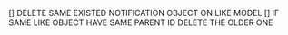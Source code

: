 [] DELETE SAME EXISTED NOTIFICATION OBJECT ON LIKE MODEL
[] IF SAME LIKE OBJECT HAVE SAME PARENT ID DELETE THE OLDER ONE